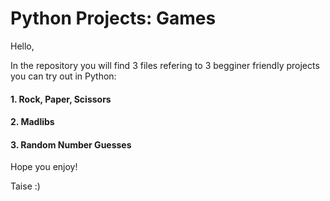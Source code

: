 # Python Projects: Games
Hello, 

In the repository you will find 3 files refering to 3 begginer friendly projects you can try out in Python: 
#### 1. Rock, Paper, Scissors
#### 2. Madlibs
#### 3. Random Number Guesses

Hope you enjoy!

Taise :) 
